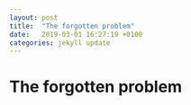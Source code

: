 ```yaml
---
layout: post
title:  "The forgotten problem"
date:   2019-03-01 16:27:19 +0100
categories: jekyll update
---
```


# The forgotten problem


